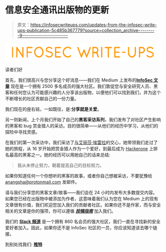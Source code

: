 # 信息安全通讯出版物的更新

> 原文：<https://infosecwriteups.com/updates-from-the-infosec-write-ups-publication-5c485b367779?source=collection_archive---------9----------------------->

![](img/e9028333700c534238182c3a9a7ed426.png)

读者们好

首先，我们很高兴与您分享这个好消息——我们在 Medium 上发布的[**InfoSec 文章**](https://medium.com/bugbountywriteup) 现在是一个拥有 2500 多名成员的强大社区。我们敦促您与安全研究人员、黑客和任何您认为可能感兴趣的人分享该出版物，以便他们可以找到我们，并为这个不断增长的社区贡献自己的一份力量。

我们现在的座右铭，一如既往，是:**分享就是关爱**。

另一则新闻，上个月我们开始了自己的**黑客采访系列**，我们发布了对社区产生影响的黑客和 bug 赏金猎人的采访。目的很简单——从他们的经历中学习，从他们的探险中寻找灵感。

在我们的第一次采访中，我们采访了[与](https://medium.com/bugbountywriteup/hackinterview-with-alyssa-we-should-never-stop-trying-to-improve-ourselves-6ce393928557)[艾丽莎·埃雷拉](https://medium.com/u/1855bdb0d898?source=post_page-----5c485b367779--------------------------------)的交心，她带领我们走过了她的旅程，从 16 岁开始把赏金猎人作为一个爱好，到最后成为 [Hackerone](https://medium.com/@alyssa.o.herrera) 上排名最高的黑客之一。她的经历可以用她自己的话来总结:

> 我从未停止努力，朝着提高自己的目标努力。

如果你知道任何一个你想听的黑客的故事，或者你自己想被采访，不要犹豫给 anangsha@protonmail.com 发邮件。

请与我们分享您的黑客文章/故事——我们会在 24 小时内发布大多数提交内容。如果您已经在出版物中被添加为作者，这意味着我们认为您在 Medium 上的现有文章很有价值，我们欢迎您加入我们的贡献者社区。如果你还不是作家，而与安全相关的文章是你的强项，你可以遵循 [***投稿指南***](https://medium.com/bugbountywriteup/submission-guidelines-3952000f119) 加入我们。

我们的 [**Slack 频道**](https://infosecwriteups.slack.com/) 是一个拥有 860 名会员的强大社区，我们一直在寻找新的安全爱好者加入。因此，如果你还不是 InfoSec 社区的一员，你应该知道该去哪个链接。

到别处找我们: [**推特**](https://twitter.com/infoseccomm)